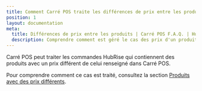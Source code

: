 ```yaml
---
title: Comment Carré POS traite les différences de prix entre les produits ?
position: 1
layout: documentation
meta:
  title: Différences de prix entre les produits | Carré POS F.A.Q. | HubRise
  description: Comprendre comment est géré le cas des prix d'un produit différents entre Carré POS et une application web.
---
```


Carré POS peut traiter les commandes HubRise qui contiennent des produits avec un prix différent de celui renseigné dans Carré POS.

Pour comprendre comment ce cas est traité, consultez la section [Produits avec des prix différents](/apps/carre-pos/commandes#produits-avec-des-prix-diff-rents).
